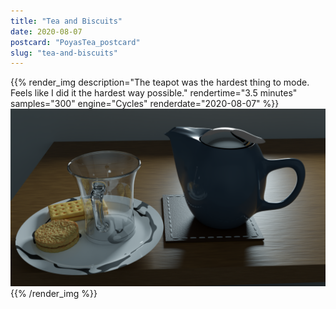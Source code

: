 ```yaml
---
title: "Tea and Biscuits"
date: 2020-08-07
postcard: "PoyasTea_postcard"
slug: "tea-and-biscuits"
---
```


{{% render_img
  description="The teapot was the hardest thing to mode. Feels like I did it the hardest way possible."
  rendertime="3.5 minutes" 
  samples="300" 
  engine="Cycles" 
  renderdate="2020-08-07" %}}
![Tea and biscuits scene from a colleagues' photo](img/PoyasTea.png)
{{% /render_img %}}


